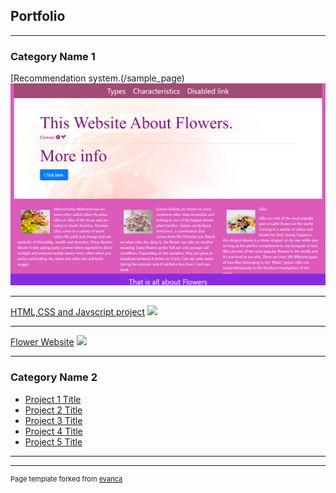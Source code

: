 ## Portfolio

---

### Category Name 1 

[Recommendation system.(/sample_page)
<img src="images/flower.png"/>

---
[HTML,CSS and Javscript project](/pdf/sample_presentation.pdf)
<img src="images/dummy_thumbnail.jpg?raw=true"/>

---
[Flower Website](http://example.com/)
<img src="images/dummy_thumbnail.jpg?raw=true"/>

---

### Category Name 2

- [Project 1 Title](http://example.com/)
- [Project 2 Title](http://example.com/)
- [Project 3 Title](http://example.com/)
- [Project 4 Title](http://example.com/)
- [Project 5 Title](http://example.com/)

---




---
<p style="font-size:11px">Page template forked from <a href="https://github.com/evanca/quick-portfolio">evanca</a></p>
<!-- Remove above link if you don't want to attibute -->
